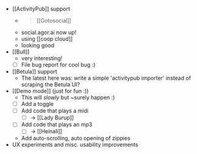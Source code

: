 - [[ActivityPub]] support
  - > [[Gotosocial]]
  - social.agor.ai now up!
  - using [[coop cloud]]
  - looking good
- [[Bull]]
  - very interesting!
  - [ ] File bug report for cool bug :) 
- [[Betula]] support
  - The latest here was: write a simple 'activitypub importer' instead of scraping the Betula UI?
- [[Demo mode]] (just for fun :))
  - This will *slowly* but ~surely happen :)
  - [ ] Add a toggle
  - [ ] Add code that plays a midi
    - [ ] -> [[Lady Burup]]
  - [ ] Add code that plays an mp3
    - [ ] -> [[Heinali]]
  - Add auto-scrolling, auto opening of zippies
- UX experiments and misc. usability improvements


